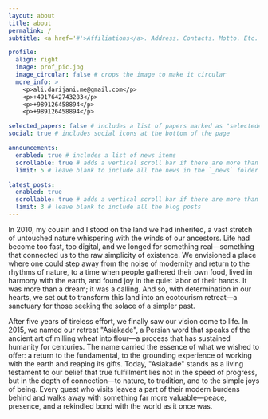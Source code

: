 ```yaml
---
layout: about
title: about
permalink: /
subtitle: <a href='#'>Affiliations</a>. Address. Contacts. Motto. Etc.

profile:
  align: right
  image: prof_pic.jpg
  image_circular: false # crops the image to make it circular
  more_info: >
    <p>ali.darijani.me@gmail.com</p>
    <p>+4917642743283</p>
    <p>+989126458894</p>
    <p>+989126458894</p>

selected_papers: false # includes a list of papers marked as "selected={true}"
social: true # includes social icons at the bottom of the page

announcements:
  enabled: true # includes a list of news items
  scrollable: true # adds a vertical scroll bar if there are more than 3 news items
  limit: 5 # leave blank to include all the news in the `_news` folder

latest_posts:
  enabled: true
  scrollable: true # adds a vertical scroll bar if there are more than 3 new posts items
  limit: 3 # leave blank to include all the blog posts
---
```


In 2010, my cousin and I stood on the land we had inherited, a vast stretch of untouched nature whispering with the winds of our ancestors. Life had become too fast, too digital, and we longed for something real—something that connected us to the raw simplicity of existence. We envisioned a place where one could step away from the noise of modernity and return to the rhythms of nature, to a time when people gathered their own food, lived in harmony with the earth, and found joy in the quiet labor of their hands. It was more than a dream; it was a calling. And so, with determination in our hearts, we set out to transform this land into an ecotourism retreat—a sanctuary for those seeking the solace of a simpler past.

After five years of tireless effort, we finally saw our vision come to life. In 2015, we named our retreat "Asiakade", a Persian word that speaks of the ancient art of milling wheat into flour—a process that has sustained humanity for centuries. The name carried the essence of what we wished to offer: a return to the fundamental, to the grounding experience of working with the earth and reaping its gifts. Today, "Asiakade" stands as a living testament to our belief that true fulfillment lies not in the speed of progress, but in the depth of connection—to nature, to tradition, and to the simple joys of being. Every guest who visits leaves a part of their modern burdens behind and walks away with something far more valuable—peace, presence, and a rekindled bond with the world as it once was.









<!-- Write your biography here. Tell the world about yourself. Link to your favorite [subreddit](http://reddit.com). You can put a picture in, too. The code is already in, just name your picture `prof_pic.jpg` and put it in the `img/` folder.

Put your address / P.O. box / other info right below your picture. You can also disable any of these elements by editing `profile` property of the YAML header of your `_pages/about.md`. Edit `_bibliography/papers.bib` and Jekyll will render your [publications page](/al-folio/publications/) automatically.

Link to your social media connections, too. This theme is set up to use [Font Awesome icons](https://fontawesome.com/) and [Academicons](https://jpswalsh.github.io/academicons/), like the ones below. Add your Facebook, Twitter, LinkedIn, Google Scholar, or just disable all of them. -->
